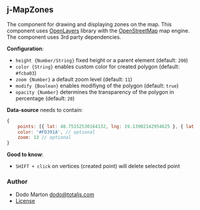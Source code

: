 ## j-MapZones

The component for drawing and displaying zones on the map. This component uses [OpenLayers](https://openlayers.org/) library with the [OpenStreetMap](https://www.openstreetmap.org/) map engine. The component uses 3rd party dependencies.

__Configuration__:

- `height {Number/String}` fixed height or a parent element (default: `200`)
- `color {String}` enables custom color for created polygon (default: `#fcba03`)
- `zoom {Number}` a default zoom level (default: `11`)
- `modify {Boolean}` enables modifiyng of the polygon (default: `true`)
- `opacity {Number}` determines the transparency of the polygon in percentage (default: `20`)

__Data-source__ needs to contain:

```js
{
    points: [{ lat: 48.75152530164132, lng: 19.13902142954625 }, { lat: 48.726826662905296, lng: 19.123238694044034 }, ...] // polygon points
    color: '#FD391A', // optional
    zoom: 13 // optional
}
```

__Good to know__:

- `SHIFT + click` on vertices (created point) will delete selected point

### Author

- Dodo Marton <dodo@totaljs.com>
- [License](https://www.totaljs.com/license/)